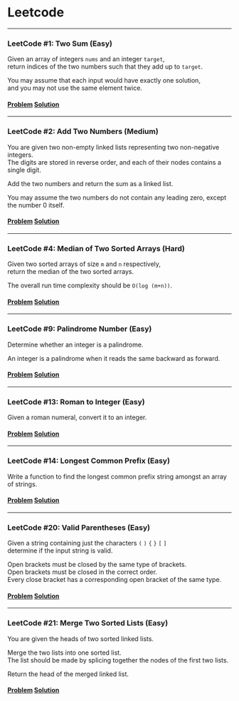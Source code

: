 # Leetcode

<hr>

### LeetCode #1: Two Sum (Easy)

Given an array of integers `nums` and an integer `target`,    
return indices of the two numbers such that they add up to `target`.

You may assume that each input would have exactly one solution,  
and you may not use the same element twice.

#### [Problem](https://leetcode.com/problems/two-sum/description/) [Solution](TwoSum/TwoSum/Program.cs)

<hr>

### LeetCode #2: Add Two Numbers (Medium)

You are given two non-empty linked lists representing two non-negative integers.  
The digits are stored in reverse order, and each of their nodes contains a single digit. 

Add the two numbers and return the sum as a linked list.

You may assume the two numbers do not contain any leading zero, except the number 0 itself.

#### [Problem](https://leetcode.com/problems/add-two-numbers/description/) [Solution](AddTwoNumbers/AddTwoNumbers/Program.cs)

<hr>

### LeetCode #4: Median of Two Sorted Arrays (Hard)

Given two sorted arrays of size `m` and `n` respectively,  
return the median of the two sorted arrays.

The overall run time complexity should be `O(log (m+n))`.

#### [Problem](https://leetcode.com/problems/median-of-two-sorted-arrays/description/) [Solution](MedianOfTwoSortedArrays/MedianOfTwoSortedArrays/Program.cs)

<hr>

### LeetCode #9: Palindrome Number (Easy)

Determine whether an integer is a palindrome.  

An integer is a palindrome when it reads the same backward as forward.

#### [Problem](https://leetcode.com/problems/palindrome-number/) [Solution](PalindromeNumber/PalindromeNumber/Program.cs)

<hr>

### LeetCode #13: Roman to Integer (Easy)

Given a roman numeral, convert it to an integer.

#### [Problem](https://leetcode.com/problems/roman-to-integer/) [Solution](RomanToInteger/RomanToInteger/Program.cs)

<hr>

### LeetCode #14: Longest Common Prefix (Easy)

Write a function to find the longest common prefix string amongst an array of strings.  

#### [Problem](https://leetcode.com/problems/longest-common-prefix/) [Solution](LongestCommonPrefix/LongestCommonPrefix/Program.cs)

<hr>

### LeetCode #20: Valid Parentheses (Easy)

Given a string containing just the characters `(` `)` `{` `}` `[` `]`  
determine if the input string is valid. 

Open brackets must be closed by the same type of brackets.  
Open brackets must be closed in the correct order.  
Every close bracket has a corresponding open bracket of the same type.

#### [Problem](https://leetcode.com/problems/valid-parentheses/) [Solution](ValidParentheses/ValidParentheses/Program.cs)

<hr>

### LeetCode #21: Merge Two Sorted Lists (Easy)

You are given the heads of two sorted linked lists.

Merge the two lists into one sorted list.   
The list should be made by splicing together the nodes of the first two lists.

Return the head of the merged linked list.

#### [Problem](https://leetcode.com/problems/merge-two-sorted-lists/) [Solution](MergeTwoSortedLists/MergeTwoSortedLists/Program.cs)

